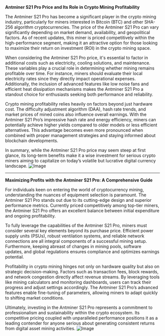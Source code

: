 **Antminer S21 Pro Price and Its Role in Crypto Mining Profitability**

The Antminer S21 Pro has become a significant player in the crypto mining industry, particularly for miners interested in Bitcoin (BTC) and other SHA-256 algorithm cryptocurrencies. The price of the Antminer S21 Pro can vary significantly depending on market demand, availability, and geopolitical factors. As of recent updates, this miner is priced competitively within the high-performance segment, making it an attractive option for those looking to maximize their return on investment (ROI) in the crypto mining space.

When considering the Antminer S21 Pro price, it's essential to factor in additional costs such as electricity, cooling solutions, and maintenance. These variables play a crucial role in determining whether mining remains profitable over time. For instance, miners should evaluate their local electricity rates since they directly impact operational expenses. Additionally, the inclusion of advanced features like low noise fans and efficient heat dissipation mechanisms makes the Antminer S21 Pro a standout choice for enthusiasts seeking both performance and reliability.

Crypto mining profitability relies heavily on factors beyond just hardware cost. The difficulty adjustment algorithm (DAA), hash rate trends, and market prices of mined coins also influence overall earnings. With the Antminer S21 Pro’s impressive hash rate and energy efficiency, miners can potentially achieve higher yields compared to older models or less efficient alternatives. This advantage becomes even more pronounced when combined with proper management strategies and staying informed about blockchain developments.

In summary, while the Antminer S21 Pro price may seem steep at first glance, its long-term benefits make it a wise investment for serious crypto miners aiming to capitalize on today’s volatile but lucrative digital currency landscape. ![Image](https://github.com/user-attachments/assets/b6e7b7a2-655e-4d44-8baa-20c566a3cb65)

---

**Maximizing Profits with the Antminer S21 Pro: A Comprehensive Guide**

For individuals keen on entering the world of cryptocurrency mining, understanding the nuances of equipment selection is paramount. The Antminer S21 Pro stands out due to its cutting-edge design and superior performance metrics. Currently priced competitively among top-tier miners, the Antminer S21 Pro offers an excellent balance between initial expenditure and ongoing profitability.

To fully leverage the capabilities of the Antminer S21 Pro, miners must consider several key elements beyond its purchase price. Efficient power supply units (PSUs), robust ventilation systems, and reliable network connections are all integral components of a successful mining setup. Furthermore, keeping abreast of changes in mining pools, software updates, and global regulations ensures compliance and optimizes earnings potential.

Profitability in crypto mining hinges not only on hardware quality but also on strategic decision-making. Factors such as transaction fees, block rewards, and network congestion directly affect revenue streams. By leveraging tools like mining calculators and monitoring dashboards, users can track their progress and adjust settings accordingly. The Antminer S21 Pro’s advanced features enable fine-tuning of parameters, allowing miners to adapt quickly to shifting market conditions.

Ultimately, investing in the Antminer S21 Pro represents a commitment to professionalism and sustainability within the crypto ecosystem. Its competitive pricing coupled with unparalleled performance positions it as a leading contender for anyone serious about generating consistent returns from digital asset mining activities. ![Image](https://github.com/user-attachments/assets/b6e7b7a2-655e-4d44-8baa-20c566a3cb65)